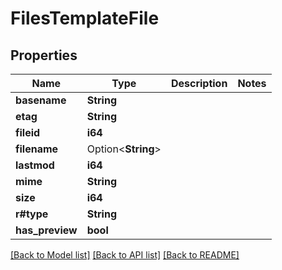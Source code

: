 # FilesTemplateFile

## Properties

Name | Type | Description | Notes
------------ | ------------- | ------------- | -------------
**basename** | **String** |  | 
**etag** | **String** |  | 
**fileid** | **i64** |  | 
**filename** | Option<**String**> |  | 
**lastmod** | **i64** |  | 
**mime** | **String** |  | 
**size** | **i64** |  | 
**r#type** | **String** |  | 
**has_preview** | **bool** |  | 

[[Back to Model list]](../README.md#documentation-for-models) [[Back to API list]](../README.md#documentation-for-api-endpoints) [[Back to README]](../README.md)


